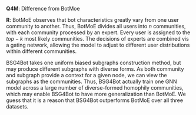 **Q4M**: Difference from BotMoe

**R**: BotMoE observes that bot characteristics greatly vary from one user community to another. Thus, BotMoE divides all users into $n$ communities, with each community processed by an expert. Every user is assigned to the $top-k$ most likely communities. The decisions of experts are combined vis a gating network, allowing the model to adjust to different user distributions within different communities.

BSG4Bot takes one uniform biased subgraphs construction method, but may produce different subgraphs with diverse forms. As both community and subgraph provide a context for a given node, we can view the subgraphs as the communities. Thus, BSG4Bot actually train one GNN model across a large number of diverse-formed homophily communities, which may enable BSG4Bot to have more generalization than BotMoE. We guess that it is a reason that BSG4Bot outperforms BotMoE over all three datasets.
